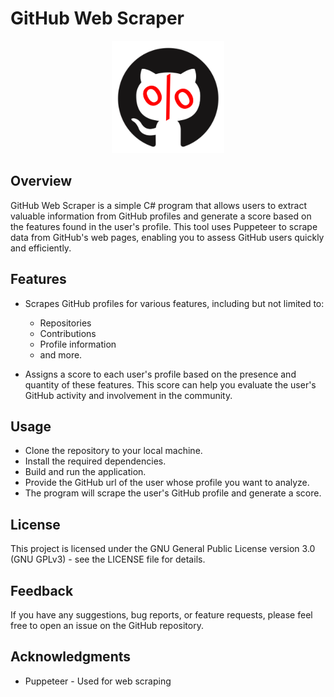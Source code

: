# GitHub Web Scraper

<p align="center">
    <img width="180" src="https://raw.githubusercontent.com/LucasMiserez/githubwebscraperscore/main/logo.png" alt="GitHub Scraper logo">
</p>

## Overview

GitHub Web Scraper is a simple C# program that allows users to extract valuable information from GitHub profiles and generate a score based on the features found in the user's profile. This tool uses Puppeteer to scrape data from GitHub's web pages, enabling you to assess GitHub users quickly and efficiently.

## Features

- Scrapes GitHub profiles for various features, including but not limited to:
  - Repositories
  - Contributions
  - Profile information
  - and more.

- Assigns a score to each user's profile based on the presence and quantity of these features. This score can help you evaluate the user's GitHub activity and involvement in the community.

## Usage

- Clone the repository to your local machine.
- Install the required dependencies.
- Build and run the application.
- Provide the GitHub url of the user whose profile you want to analyze.
- The program will scrape the user's GitHub profile and generate a score.

## License

This project is licensed under the GNU General Public License version 3.0 (GNU GPLv3) - see the LICENSE file for details.

## Feedback

If you have any suggestions, bug reports, or feature requests, please feel free to open an issue on the GitHub repository.

## Acknowledgments

- Puppeteer - Used for web scraping
